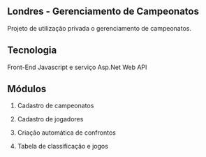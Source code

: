 ﻿## Londres - Gerenciamento de Campeonatos

Projeto de utilização privada o gerenciamento de campeonatos.

## Tecnologia
Front-End Javascript e serviço Asp.Net Web API

## Módulos
1. Cadastro de campeonatos

2. Cadastro de jogadores

3. Criação automática de confrontos

4. Tabela de classificação e jogos
